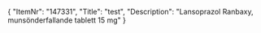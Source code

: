 {
  "ItemNr": "147331",
  "Title": "test",
  "Description": "Lansoprazol Ranbaxy, munsönderfallande tablett 15 mg"
}